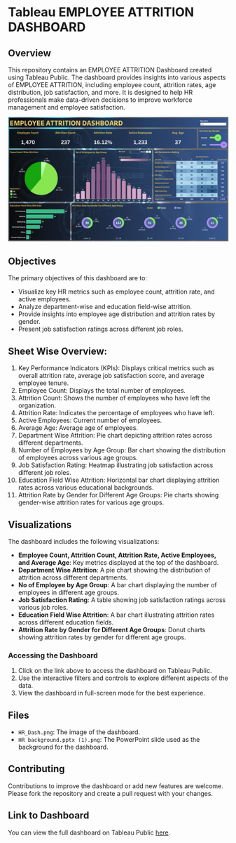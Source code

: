 # Tableau EMPLOYEE ATTRITION DASHBOARD

## Overview
This repository contains an EMPLOYEE ATTRITION Dashboard created using Tableau Public. The dashboard provides insights into various aspects of EMPLOYEE ATTRITION, including employee count, attrition rates, age distribution, job satisfaction, and more. It is designed to help HR professionals make data-driven decisions to improve workforce management and employee satisfaction.

![EMPLOYEE ATTRITION DASHBOARD](employee_attrition_dash.png)

## Objectives
The primary objectives of this dashboard are to:
- Visualize key HR metrics such as employee count, attrition rate, and active employees.
- Analyze department-wise and education field-wise attrition.
- Provide insights into employee age distribution and attrition rates by gender.
- Present job satisfaction ratings across different job roles.

## Sheet Wise Overview:
1. Key Performance Indicators (KPIs): Displays critical metrics such as overall attrition rate, average job satisfaction score, and average employee tenure.
2. Employee Count: Displays the total number of employees.
3. Attrition Count: Shows the number of employees who have left the organization.
4. Attrition Rate: Indicates the percentage of employees who have left.
5. Active Employees: Current number of employees.
6. Average Age: Average age of employees.
7. Department Wise Attrition: Pie chart depicting attrition rates across different departments.
8. Number of Employees by Age Group: Bar chart showing the distribution of employees across various age groups.
9. Job Satisfaction Rating: Heatmap illustrating job satisfaction across different job roles.
10. Education Field Wise Attrition: Horizontal bar chart displaying attrition rates across various educational backgrounds.
11. Attrition Rate by Gender for Different Age Groups: Pie charts showing gender-wise attrition rates for various age groups.

## Visualizations
The dashboard includes the following visualizations:
- **Employee Count, Attrition Count, Attrition Rate, Active Employees, and Average Age**: Key metrics displayed at the top of the dashboard.
- **Department Wise Attrition**: A pie chart showing the distribution of attrition across different departments.
- **No of Employee by Age Group**: A bar chart displaying the number of employees in different age groups.
- **Job Satisfaction Rating**: A table showing job satisfaction ratings across various job roles.
- **Education Field Wise Attrition**: A bar chart illustrating attrition rates across different education fields.
- **Attrition Rate by Gender for Different Age Groups**: Donut charts showing attrition rates by gender for different age groups.

### Accessing the Dashboard
1. Click on the link above to access the dashboard on Tableau Public.
2. Use the interactive filters and controls to explore different aspects of the data.
3. View the dashboard in full-screen mode for the best experience.

## Files
- `HR_Dash.png`: The image of the dashboard.
- `HR background.pptx (1).png`: The PowerPoint slide used as the background for the dashboard.

## Contributing
Contributions to improve the dashboard or add new features are welcome. Please fork the repository and create a pull request with your changes.

## Link to Dashboard
You can view the full dashboard on Tableau Public [here](https://public.tableau.com/app/profile/pratiksha.gadhe/viz/HR_ANALYTICS_DASHBOARD1_twbx/HRANALYTICSDASHBOARD).

